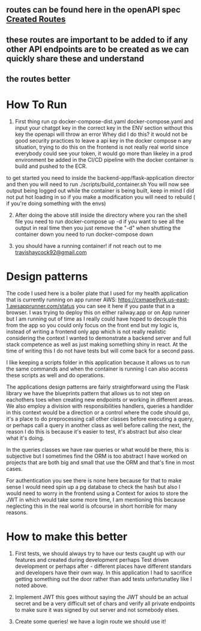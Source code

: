 

## routes can be found here in the openAPI spec  [Created Routes](./flask-application/radpair/openapi/openapi.yaml)
## these routes are important to be added to if any other API endpoints are to be created as we can quickly share these and understand 
## the routes better


# How To Run


1. First thing run cp docker-compose-dist.yaml docker-compose.yaml and input your chatgpt key in the correct key in the ENV section
    without this key the openapi will throw an error
    Whey did I do this? it would not be good security practices to leave a api key in the docker compose n any situation, trying to do this on
    the frontend is not really real world since everybody could see your token, it would go more than likeley in a prod environment be added in the CI/CD
    pipeline with the docker container is build and pushed to the ECR.

to get started you need to inside the backend-app/flask-application director and then you will need to run ./scripts/build_container.sh
You will now see output being logged out while the container is being built, keep in mind I did not put hot loading in so if you make a modification you
will need to rebuild ( if you're doing something with the envs)


2. After doing the above still inside the directory where you ran the shell file you need to run docker-compose up -d if you want to see all the output in  real time then you just remove the "-d" when shutting the container down you need to run docker-compose down

3. you should have a running container! if not reach out to me travishaycock92@gmail.com



# Design patterns

The code I used here is a boiler plate that I used for my health application that is currently running on app runner AWS: https://cxmape9yrk.us-east-1.awsapprunner.com/status  you can see it here if you paste that in a browser. I was trying to deploy this on either railway.app or on App runner but I am running out of time as I really could have hoped to decouple this from the app so you could only focus on the front end but my logic is, instead of writing a frontend only app which is not really realistic considering the context I wanted to demonstrate a backend server and full stack competence as well as just making something shiny in react. At the time of writing this I do not have tests but will come back for a second pass.

I like keeping a scripts folder in this application because it allows us to run the same commands and when the container is running I can also access these scripts as well and do operations.

The applications design patterns are fairly straightforward using the Flask library we have the blueprints pattern that allows us to not step on eachothers toes when creating new endpoints or working in different areas. We also employ a division with responsibilities handlers, queries a handlder in this context would be a direction or a control where the code should go, it's a place to do preprocessing call other classes before executing a query, or perhaps call a query in another class as well before calling the next, the reason I do this is because it's easier to test, it's abstract but also clear what it's doing.

In the queries classes we have raw queries or what would be there, this is subjective but I sometimes find the ORM is too abstract I have worked on projects that are both big and small that use the ORM and that's fine in most cases.

For authentication you see there is none here because for that to make sense I would need spin up a pg database to check the hash but also I would need to worry in the frontend using a Context for axios to store the JWT in which would take some more time, I am mentioning this because neglecting this in the real world is ofcourse in short horrible for many reasons.


# How to make this better

 1. First tests, we should always try to have our tests caught up with our features and created during development perhaps Test driven development or perhaps after - different places have different standars and developers have their own way. In this application I had to sacrifice getting something out the door rather than add tests unfortunatley like I noted above.

 2. Implement JWT this goes without saying the JWT should be an actual secret and be a very difficult set of chars and verify all private endpoints to make sure it was signed by out server and not somebody elses.

 3. Create some queries! we have a login route we should use it!

